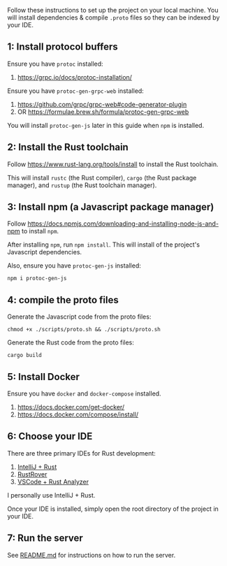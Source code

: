 Follow these instructions to set up the project on your local machine. You will install dependencies & compile `.proto`
files so they can be indexed by your IDE.

## 1: Install protocol buffers

Ensure you have `protoc` installed:

1. https://grpc.io/docs/protoc-installation/

Ensure you have `protoc-gen-grpc-web` installed:

1. https://github.com/grpc/grpc-web#code-generator-plugin
2. OR https://formulae.brew.sh/formula/protoc-gen-grpc-web

You will install `protoc-gen-js` later in this guide when `npm` is installed.

## 2: Install the Rust toolchain

Follow https://www.rust-lang.org/tools/install to install the Rust toolchain.

This will install `rustc` (the Rust compiler), `cargo` (the Rust package manager), and `rustup` (the Rust toolchain
manager).

## 3: Install npm (a Javascript package manager)

Follow https://docs.npmjs.com/downloading-and-installing-node-js-and-npm to install `npm`.

After installing `npm`, run `npm install`. This will install of the project's Javascript dependencies.

Also, ensure you have `protoc-gen-js` installed:

`npm i protoc-gen-js`

## 4: compile the proto files

Generate the Javascript code from the proto files:

```
chmod +x ./scripts/proto.sh && ./scripts/proto.sh
```

Generate the Rust code from the proto files:

```
cargo build
```

## 5: Install Docker

Ensure you have `docker` and `docker-compose` installed.

1. https://docs.docker.com/get-docker/
2. https://docs.docker.com/compose/install/

## 6: Choose your IDE

There are three primary IDEs for Rust development:
1. [IntelliJ + Rust](https://intellij-rust.github.io/)
2. [RustRover](https://www.jetbrains.com/rust/)
3. [VSCode + Rust Analyzer](https://rust-analyzer.github.io/)

I personally use IntelliJ + Rust.

Once your IDE is installed, simply open the root directory of the project in your IDE.

## 7: Run the server

See [README.md](README.md#running-the-app) for instructions on how to run the server.
